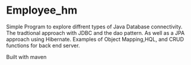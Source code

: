 # Employee_hm




Simple Program to explore diffrent types of Java Database connectivity. The tradtional approach with JDBC and the dao pattern. As well as a JPA approach using Hibernate. 
Examples of Object Mapping,HQL, and CRUD functions for back end server.

Built with maven
